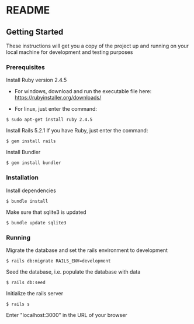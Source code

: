 # README

## Getting Started

These instructions will get you a copy of the project up and running on your local machine for development and testing purposes

### Prerequisites

Install Ruby version 2.4.5
- For windows, download and run the executable file here: https://rubyinstaller.org/downloads/

- For linux, just enter the command:
```
$ sudo apt-get install ruby 2.4.5
```

Install Rails 5.2.1
If you have Ruby, just enter the command:
```
$ gem install rails
```

Install Bundler
```
$ gem install bundler
```

### Installation

Install dependencies
```
$ bundle install
```

Make sure that sqlite3 is updated
```
$ bundle update sqlite3
```

### Running

Migrate the database and set the rails environment to development
```
$ rails db:migrate RAILS_ENV=development
```

Seed the database, i.e. populate the database with data
```
$ rails db:seed
```

Initialize the rails server
```
$ rails s
```

Enter "localhost:3000" in the URL of your browser
